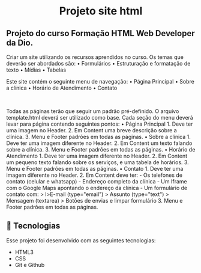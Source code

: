 <h1 align="center"> Projeto site html </h1>

<p align="center">
<h2> Projeto do curso Formação HTML Web Developer da Dio. </h2>
</p>

<p>
    Criar um site utilizando os recursos aprendidos no curso. Os temas que deverão ser abordados são:
    • Formulários
    • Estruturação e formatação de texto
    • Mídias
    • Tabelas
</p>

<p>
    Este site contém o seguinte menu de navegação:
    • Página Principal
    • Sobre a clínica
    • Horário de Atendimento
    • Contato
</p>

<br>

<p >
    Todas as páginas terão que seguir um padrão pré-definido. O arquivo template.html deverá ser utilizado como base. Cada seção do menu deverá levar para página contendo seguintes pontos:
    • Página Principal
        1. Deve ter uma imagem no Header.
        2. Em Content uma breve descrição sobre a clínica.
        3. Menu e Footer padrões em todas as páginas.
    • Sobre a clínica
        1. Deve ter uma imagem diferente no Header.
        2. Em Content um texto falando sobre a clínica.
        3. Menu e Footer padrões em todas as páginas.
        • Horário de Atendimento
            1. Deve ter uma imagem diferente no Header.
            2. Em Content um pequeno texto falando sobre os serviços, e uma tabela de horários.
            3. Menu e Footer padrões em todas as páginas.
        • Contato
            1. Deve ter uma imagem diferente no Header.
            2. Em Content deve ter:
                - Os telefones de contato (celular e whatsapp)
                - Endereço completo da clínica
                - Um Iframe com o Google Maps apontando o endereço da clínica
                - Um formulário de contato com:
                    > l>E-mail (type="email")
                    > Assunto (type="text")
                    > Mensagem (textarea)
                    > Botões de envias e limpar formulário
            3. Menu e Footer padrões em todas as páginas.
</p>

## 🚀 Tecnologias

Esse projeto foi desenvolvido com as seguintes tecnologias:

- HTML3
- CSS
- Git e Github